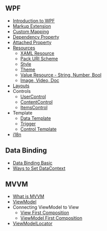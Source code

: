 ## WPF
* [Introduction to WPF](https://github.com/hovermind/wpf-ninja/blob/master/doc-md/intro.md)
* [Markup Extension](https://github.com/hovermind/wpf-ninja/blob/master/doc-md/markup-extension.md)
* [Custom Mapping](https://github.com/hovermind/wpf-ninja/blob/master/doc-md/custom-mapping.md)
* [Dependency Property](https://github.com/hovermind/wpf-ninja/blob/master/doc-md/dependency-property.md)
* [Attached Property](https://github.com/hovermind/wpf-ninja/blob/master/doc-md/attached-property.md)
* [Resources](https://github.com/hovermind/wpf-ninja/blob/master/doc-md/resource.md)
  * [XAML Resource](https://github.com/hovermind/wpf-ninja/blob/master/doc-md/xaml-resource.md)
  * [Pack URI Scheme](https://github.com/hovermind/wpf-ninja/blob/master/doc-md/pack-uri.md)
  * [Style](https://github.com/hovermind/wpf-ninja/blob/master/doc-md/style.md)
  * [Theme](#)
  * [Value Resource - String, Number, Bool](https://docs.microsoft.com/en-us/windows/uwp/xaml-platform/xaml-intrinsic-data-types)
  * [Image, Video, Doc](#)
* [Layouts](#)
* Controls
  * [UserControl](https://github.com/hovermind/wpf-ninja/blob/master/doc-md/user-control.md)
  * [ContentControl](#)
  * [ItemsControl](#)
* Template
  * [Data Template](https://github.com/hovermind/wpf-ninja/blob/master/doc-md/data-template.md)
  * [Trigger](https://github.com/hovermind/wpf-ninja/blob/master/doc-md/trigger.md)
  * [Control Template](https://github.com/hovermind/wpf-ninja/blob/master/doc-md/control-template.md)
* [i18n](#)

## Data Binding
* [Data Binding Basic](https://github.com/hovermind/wpf-ninja/blob/master/doc-md/data-binding.md)
* [Ways to Set DataContext](https://github.com/hovermind/wpf-ninja/blob/master/doc-md/data-binding-ways.md)

## MVVM
* [What is MVVM](https://github.com/hovermind/wpf-ninja/blob/master/doc-md/mvvm/mvvm.md)
* [ViewModel](https://github.com/hovermind/wpf-ninja/blob/mvvm/doc-md/mvvm/view-model.md)
* Connecting ViewModel to View
  * [View First Composition](https://github.com/hovermind/wpf-ninja/blob/mvvm/doc-md/mvvm/mvvm-view-first.md)
  * [ViewModel First Composition](https://github.com/hovermind/wpf-ninja/blob/mvvm/doc-md/mvvm/mvvm-viewmodel-first.md)
* [ViewModelLocator](https://github.com/hovermind/wpf-ninja/blob/mvvm/doc-md/mvvm/viewmodel-locator.md)
